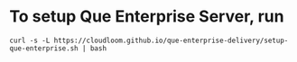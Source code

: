 # To setup Que Enterprise Server, run #
`curl -s -L https://cloudloom.github.io/que-enterprise-delivery/setup-que-enterprise.sh | bash`
